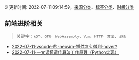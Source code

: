 :alarm_clock: 更新时间: 2022-07-11 09:14:59。[来源分类](../README.md)、[标签分类](../TAGS.md)、[时间分类](../TIMELINE.md)

## 前端进阶相关


> 关键字：`AST`、`GPU`、`WebAssembly`、`Vim`、`HTTP`、`算法`、`全栈`



- [2022-07-11-vscode-的-neovim-插件怎么做到-hover?](https://www.v2ex.com/t/865430) 
- [2022-07-11-一文读懂遗传算法工作原理（Python实现）](https://toutiao.io/k/s0vxu7o) 